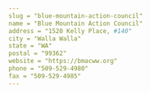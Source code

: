 ```yaml
---
slug = "blue-mountain-action-council"
name = "Blue Mountain Action Council"
address = "1520 Kelly Place, #140"
city = "Walla Walla"
state = "WA"
postal = "99362"
website = "https://bmacww.org"
phone = "509-529-4980"
fax = "509-529-4985"
---
```

